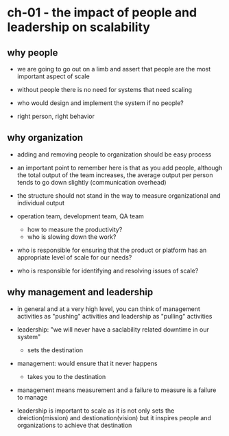 # ch-01 - the impact of people and leadership on scalability

## why people

- we are going to go out on a limb and assert that people are the most important aspect of scale

- without people there is no need for systems that need scaling

- who would design and implement the system if no people?

- right person, right behavior

## why organization

- adding and removing people to organization should be easy process

- an important point to remember here is that as you add people, although the
  total output of the team increases, the average output per person tends to go
  down slightly (communication overhead)

- the structure should not stand in the way to measure organizational and individual output


- operation team, development team, QA team
  - how to measure the productivity?
  - who is slowing down the work?

- who is responsible for ensuring that the product or platform has an
  appropriate level of scale for our needs?

- who is responsible for identifying and resolving issues of scale?

## why management and leadership

- in general and at a very high level, you can think of management activities as
  "pushing" activities and leadership as "pulling" activities

- leadership: "we will never have a saclability related downtime in our system"
  - sets the destination
- management: would ensure that it never happens
  - takes you to the destination

- management means measurement and a failure to measure is a failure to manage

- leadership is important to scale as it is not only sets the dreiction(mission)
  and destionation(vision) but it inspires people and organizations to achieve
  that destination
